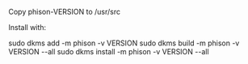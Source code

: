 Copy phison-VERSION to /usr/src

Install with:

sudo dkms add -m phison -v VERSION
sudo dkms build -m phison -v VERSION --all
sudo dkms install -m phison -v VERSION --all
